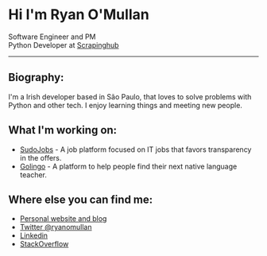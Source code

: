 <div class="info">
  <h1 class="name"><span>Hi I'm Ryan O'Mullan</span></h1>
  <p class="meta-data">
  Software Engineer and PM<br/>
    Python Developer at <a target="_blank" rel="noopener noreferrer" href="https://scrapinghub.com/">Scrapinghub</a><br/>
  </p>
  <p class="info-footer" align="center">

  </p>
</div>

---

## Biography:

I'm a Irish developer based in São Paulo, that loves to solve problems with Python and other tech. I enjoy learning things and meeting new people.

## What I'm working on:

- [SudoJobs](http://sudojobs.io/) - A job platform focused on IT jobs that favors transparency in the offers.
- [Golingo](http://golingo.com.br/) - A platform to help people find their next native language teacher.

## Where else you can find me:

- [Personal website and blog](https://ryanomullan.com)
- [Twitter @ryanomullan](https://twitter.com/ryanomullan)
- [Linkedin](https://www.linkedin.com/in/ryanomullan/)
- [StackOverflow](https://stackoverflow.com/users/4876493/ryan)
